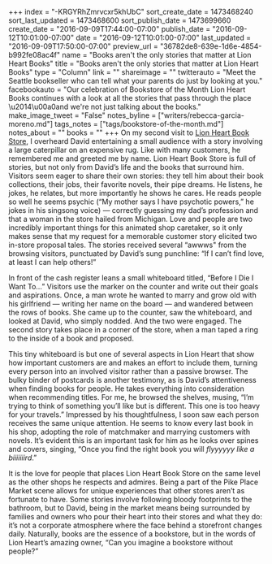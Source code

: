+++
index = "-KRGYRhZmrvcxr5khUbC"
sort_create_date = 1473468240
sort_last_updated = 1473468600
sort_publish_date = 1473699660
create_date = "2016-09-09T17:44:00-07:00"
publish_date = "2016-09-12T10:01:00-07:00"
date = "2016-09-12T10:01:00-07:00"
last_updated = "2016-09-09T17:50:00-07:00"
preview_url = "36782de8-639e-1d6e-4854-b992fe08ac4f"
name = "Books aren't the only stories that matter at Lion Heart Books"
title = "Books aren't the only stories that matter at Lion Heart Books"
type = "Column"
link = ""
shareimage = ""
twitterauto = "Meet the Seattle bookseller who can tell what your parents do just by looking at you."
facebookauto = "Our celebration of Bookstore of the Month Lion Heart Books continues with a look at all the stories that pass through the place \u2014\u00a0and we're not just talking about the books."
make_image_tweet = "False"
notes_byline = ["writers/rebecca-garcia-moreno.md"]
tags_notes = ["tags/bookstore-of-the-month.md"]
notes_about = ""
books = ""
+++
On my second visit to [Lion Heart Book Store](http://www.seattlereviewofbooks.com/notes/2016/09/05/our-september-bookstore-of-the-month-is-lion-heart-book-store/), I overheard David entertaining a small audience with a story involving a large caterpillar on an expensive rug. Like with many customers, he remembered me and greeted me by name. Lion Heart Book Store is full of stories, but not only from David’s life and the books that surround him. Visitors seem eager to share their own stories: they tell him about their book collections, their jobs, their favorite novels, their pipe dreams. He listens, he jokes, he relates, but more importantly he shows he cares. He reads people so well he seems psychic (“My mother says I have psychotic powers,” he jokes in his singsong voice) — correctly guessing my dad’s profession and that a woman in the store hailed from Michigan. Love and people are two incredibly important things for this animated shop caretaker, so it only makes sense that my request for a memorable customer story elicited two in-store proposal tales. The stories received several “awwws" from the browsing visitors, punctuated by David’s sung punchline: “If I can’t find love, at least I can help others!” 

In front of the cash register leans a small whiteboard titled, “Before I Die I Want To…” Visitors use the marker on the counter and write out their goals and aspirations. Once, a man wrote he wanted to marry and grow old with his girlfriend — writing her name on the board — and wandered between the rows of books. She came up to the counter, saw the whiteboard, and looked at David, who simply nodded. And the two were engaged. The second story takes place in a corner of the store, when a man taped a ring to the inside of a book and proposed. 

This tiny whiteboard is but one of several aspects in Lion Heart that show how important customers are and makes an effort to include them, turning every person into an involved visitor rather than a passive browser. The bulky binder of postcards is another testimony, as is David’s attentiveness when finding books for people. He takes everything into consideration when recommending titles. For me, he browsed the shelves, musing, “I’m trying to think of something you’ll like but is different. This one is too heavy for your travels.” Impressed by his thoughtfulness, I soon saw each person receives the same unique attention. He seems to know every last book in his shop, adopting the role of matchmaker and marrying customers with novels. It’s evident this is an important task for him as he looks over spines and covers, singing, “Once you find the right book you will *flyyyyyy like a biiiiiiird*.”

It is the love for people that places Lion Heart Book Store on the same level as the other shops he respects and admires. Being a part of the Pike Place Market scene allows for unique experiences that other stores aren’t as fortunate to have. Some stories involve following bloody footprints to the bathroom, but to David, being in the market means being surrounded by families and owners who pour their heart into their stores and what they do: it’s not a corporate atmosphere where the face behind a storefront changes daily. Naturally, books are the essence of a bookstore, but in the words of Lion Heart’s amazing owner, “Can you imagine a bookstore without people?” 